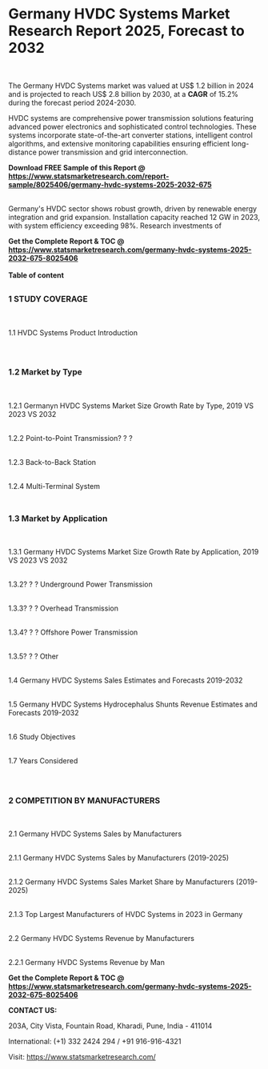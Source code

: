 <h1>Germany HVDC Systems Market Research Report 2025, Forecast to 2032</h1><br/><p>The Germany HVDC Systems market was valued at US$ 1.2 billion in 2024 and is projected to reach US$ 2.8 billion by 2030, at a <strong>CAGR</strong> of 15.2% during the forecast period 2024-2030.</p><p>
 
 HVDC systems are comprehensive power transmission solutions featuring advanced power electronics and sophisticated control technologies. These systems incorporate state-of-the-art converter stations, intelligent control algorithms, and extensive monitoring capabilities ensuring efficient long-distance power transmission and grid interconnection.</p><div><b>Download FREE Sample of this Report @ <a href="https://www.statsmarketresearch.com/download-free-sample/8025406/germany-hvdc-systems-2025-2032-675">https://www.statsmarketresearch.com/report-sample/8025406/germany-hvdc-systems-2025-2032-675</a></b></div><br><p>
 
 Germany's HVDC sector shows robust growth, driven by renewable energy integration and grid expansion. Installation capacity reached 12 GW in 2023, with system efficiency exceeding 98%. Research investments of</p><div><b>Get the Complete Report & TOC @ <a href="https://www.statsmarketresearch.com/germany-hvdc-systems-2025-2032-675-8025406">https://www.statsmarketresearch.com/germany-hvdc-systems-2025-2032-675-8025406</a></b></div><br><b>Table of content</b><p><h2><span style="font-size:16px"><strong>1 STUDY COVERAGE</strong></span></h2><br />
 
 <p>1.1 HVDC Systems Product Introduction</p><br />
 
 <h2><span style="font-size:16px"><strong>1.2 Market by Type</strong></span></h2><br />
 
 <p>1.2.1 Germanyn HVDC Systems Market Size Growth Rate by Type, 2019 VS 2023 VS 2032<br /><br />
 
 1.2.2 Point-to-Point Transmission? ? ? <br /><br />
 
 1.2.3 Back-to-Back Station<br /><br />
 
 1.2.4 Multi-Terminal System<br /><br />
 
 <h2><span style="font-size:16px"><strong>1.3 Market by Application</strong></span></h2><br />
 
 <p>1.3.1 Germany HVDC Systems Market Size Growth Rate by Application, 2019 VS 2023 VS 2032<br /><br />
 
 1.3.2? ? ? Underground Power Transmission<br /><br />
 
 1.3.3? ? ? Overhead Transmission<br /><br />
 
 1.3.4? ? ? Offshore Power Transmission<br /><br />
 
 1.3.5? ? ? Other<br /><br />
 
 1.4 Germany HVDC Systems Sales Estimates and Forecasts 2019-2032<br /><br />
 
 1.5 Germany HVDC Systems Hydrocephalus Shunts Revenue Estimates and Forecasts 2019-2032<br /><br />
 
 1.6 Study Objectives<br /><br />
 
 1.7 Years Considered</p><br />
 
 <h2><span style="font-size:16px"><strong>2 COMPETITION BY MANUFACTURERS</strong></span></h2><br />
 
 <p>2.1 Germany HVDC Systems Sales by Manufacturers<br /><br />
 
 2.1.1 Germany HVDC Systems Sales by Manufacturers (2019-2025)<br /><br />
 
 2.1.2 Germany HVDC Systems Sales Market Share by Manufacturers (2019-2025)<br /><br />
 
 2.1.3 Top Largest Manufacturers of HVDC Systems in 2023 in Germany<br /><br />
 
 2.2 Germany HVDC Systems Revenue by Manufacturers<br /><br />
 
 2.2.1 Germany HVDC Systems Revenue by Man<br><div><b>Get the Complete Report & TOC @ <a href="https://www.statsmarketresearch.com/germany-hvdc-systems-2025-2032-675-8025406">https://www.statsmarketresearch.com/germany-hvdc-systems-2025-2032-675-8025406</a></b></div></p>
 
 <b>CONTACT US:</b><br>
 
 203A, City Vista, Fountain Road, Kharadi, Pune, India - 411014 <br>
 
 International: (+1) 332 2424 294 / +91 916-916-4321<br>
 
 Visit: <a href="https://www.statsmarketresearch.com/">https://www.statsmarketresearch.com/</a>
 
 <br>